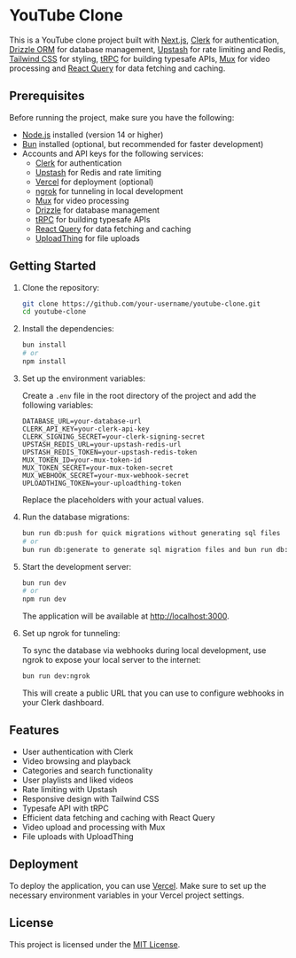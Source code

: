 # YouTube Clone

This is a YouTube clone project built with [Next.js](https://nextjs.org), [Clerk](https://clerk.com/) for authentication, [Drizzle ORM](https://orm.drizzle.team/) for database management, [Upstash](https://upstash.com/) for rate limiting and Redis, [Tailwind CSS](https://tailwindcss.com/) for styling, [tRPC](https://trpc.io/) for building typesafe APIs, [Mux](https://mux.com/) for video processing and [React Query](https://tanstack.com/query) for data fetching and caching.

## Prerequisites

Before running the project, make sure you have the following:

- [Node.js](https://nodejs.org/) installed (version 14 or higher)
- [Bun](https://bun.sh/) installed (optional, but recommended for faster development)
- Accounts and API keys for the following services:
  - [Clerk](https://clerk.com/) for authentication
  - [Upstash](https://upstash.com/) for Redis and rate limiting
  - [Vercel](https://vercel.com/) for deployment (optional)
  - [ngrok](https://ngrok.com/) for tunneling in local development
  - [Mux](https://mux.com/) for video processing
  - [Drizzle](https://orm.drizzle.team/) for database management
  - [tRPC](https://trpc.io/) for building typesafe APIs
  - [React Query](https://tanstack.com/query) for data fetching and caching
  - [UploadThing](https://uploadthing.com/) for file uploads

## Getting Started

1. Clone the repository:

   ```bash
   git clone https://github.com/your-username/youtube-clone.git
   cd youtube-clone
   ```

2. Install the dependencies:

   ```bash
   bun install
   # or
   npm install
   ```

3. Set up the environment variables:

   Create a `.env` file in the root directory of the project and add the following variables:

   ```
   DATABASE_URL=your-database-url
   CLERK_API_KEY=your-clerk-api-key
   CLERK_SIGNING_SECRET=your-clerk-signing-secret
   UPSTASH_REDIS_URL=your-upstash-redis-url
   UPSTASH_REDIS_TOKEN=your-upstash-redis-token
   MUX_TOKEN_ID=your-mux-token-id
   MUX_TOKEN_SECRET=your-mux-token-secret
   MUX_WEBHOOK_SECRET=your-mux-webhook-secret
   UPLOADTHING_TOKEN=your-uploadthing-token
   ```

   Replace the placeholders with your actual values.

4. Run the database migrations:

   ```bash
   bun run db:push for quick migrations without generating sql files
   # or
   bun run db:generate to generate sql migration files and bun run db:migrate to run them
   ```

5. Start the development server:

   ```bash
   bun run dev
   # or
   npm run dev
   ```

   The application will be available at [http://localhost:3000](http://localhost:3000).

6. Set up ngrok for tunneling:

   To sync the database via webhooks during local development, use ngrok to expose your local server to the internet:

   ```bash
   bun run dev:ngrok
   ```

   This will create a public URL that you can use to configure webhooks in your Clerk dashboard.

## Features

- User authentication with Clerk
- Video browsing and playback
- Categories and search functionality
- User playlists and liked videos
- Rate limiting with Upstash
- Responsive design with Tailwind CSS
- Typesafe API with tRPC
- Efficient data fetching and caching with React Query
- Video upload and processing with Mux
- File uploads with UploadThing

## Deployment

To deploy the application, you can use [Vercel](https://vercel.com/). Make sure to set up the necessary environment variables in your Vercel project settings.

## License

This project is licensed under the [MIT License](LICENSE).
